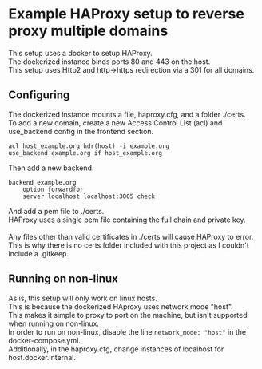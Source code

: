 # Example HAProxy setup to reverse proxy multiple domains
This setup uses a docker to setup HAProxy.<br>
The dockerized instance binds ports 80 and 443 on the host.<br>
This setup uses Http2 and http->https redirection via a 301 for all domains.<br>

## Configuring
The dockerized instance mounts a file, haproxy.cfg, and a folder ./certs.<br>
To add a new domain, create a new Access Control List (acl) and use_backend config in the frontend section.<br>
```
acl host_example.org hdr(host) -i example.org
use_backend example.org if host_example.org
```
Then add a new backend.
```
backend example.org
    option forwardfor
    server localhost localhost:3005 check
```
And add a pem file to ./certs.<br>
HAProxy uses a single pem file containing the full chain and private key.<br>
<br>
Any files other than valid certificates in ./certs will cause HAProxy to error.<br>
This is why there is no certs folder included with this project as I couldn't include a .gitkeep.<br>

## Running on non-linux
As is, this setup will only work on linux hosts.<br>
This is because the dockerized HAproxy uses network mode "host".<br>
This makes it simple to proxy to port on the machine, but isn't supported when running on non-linux.<br>
In order to run on non-linux, disable the line ```network_mode: "host"``` in the docker-compose.yml.<br>
Additionally, in the haproxy.cfg, change instances of localhost for host.docker.internal.
